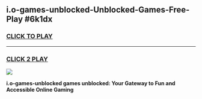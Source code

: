 
## i.o-games-unblocked-Unblocked-Games-Free-Play #6k1dx
<h3>
<a href="https://us.freeplayer.one?title=i.o-games-unblocked&ref=9M">CLICK TO PLAY</a></h3>
<hr>

<h3>
<a href="https://us.freeplayer.one?title=i.o-games-unblocked&ref=9M">CLICK 2 PLAY</a>
  
</h3>

<a href="https://us.freeplayer.one?title=i.o-games-unblocked&ref=9M"><img src="https://clearcache.store/games.png"></a>


**i.o-games-unblocked games unblocked: Your Gateway to Fun and Accessible Online Gaming**

